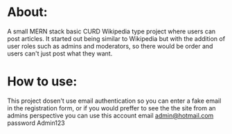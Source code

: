 # About:

A small MERN stack basic CURD Wikipedia type project where users can post articles. It started out being similar to Wikipedia but with the addition of user roles such as admins and moderators, so there would be order  and users can't just post what they want.

# How to use:

This project dosen't use email authentication so you can enter a fake email in the registration form, or if you would preffer to see the the site from an admins perspective you can use this account email admin@hotmail.com password Admin123
